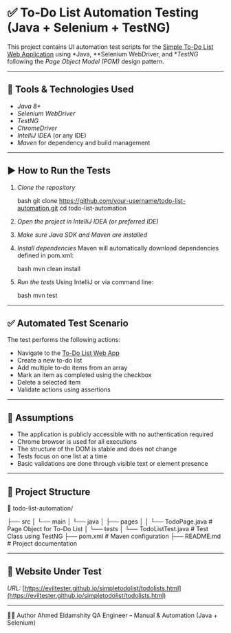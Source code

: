 # ✅ To-Do List Automation Testing (Java + Selenium + TestNG)

This project contains UI automation test scripts for the [Simple To-Do List Web Application](https://eviltester.github.io/simpletodolist/todolists.html) using *Java, **Selenium WebDriver, and **TestNG* following the *Page Object Model (POM)* design pattern.

---

## 📌 Tools & Technologies Used

* *Java 8+*
* *Selenium WebDriver*
* *TestNG*
* *ChromeDriver*
* *IntelliJ IDEA* (or any IDE)
* *Maven* for dependency and build management

---

## ▶ How to Run the Tests

1. *Clone the repository*

   bash
   git clone https://github.com/your-username/todo-list-automation.git
   cd todo-list-automation
   

2. *Open the project in IntelliJ IDEA (or preferred IDE)*

3. *Make sure Java SDK and Maven are installed*

4. *Install dependencies*
   Maven will automatically download dependencies defined in pom.xml:

   bash
   mvn clean install
   

5. *Run the tests*
   Using IntelliJ or via command line:

   bash
   mvn test
   

---

## ✅ Automated Test Scenario

The test performs the following actions:

* Navigate to the [To-Do List Web App](https://eviltester.github.io/simpletodolist/todolists.html)
* Create a new to-do list
* Add multiple to-do items from an array
* Mark an item as completed using the checkbox
* Delete a selected item
* Validate actions using assertions

---

## 📎 Assumptions

* The application is publicly accessible with no authentication required
* Chrome browser is used for all executions
* The structure of the DOM is stable and does not change
* Tests focus on one list at a time
* Basic validations are done through visible text or element presence

---

## 📁 Project Structure


📁 todo-list-automation/

├── src
│   └── main
│       └── java
│           ├── pages
│           │   └── TodoPage.java       # Page Object for To-Do List
│           └── tests
│               └── TodoListTest.java   # Test Class using TestNG
├── pom.xml                             # Maven configuration
├── README.md                           # Project documentation                      

---

## 🔗 Website Under Test

*URL:* [https://eviltester.github.io/simpletodolist/todolists.html](https://eviltester.github.io/simpletodolist/todolists.html)

---
👨‍💻 Author
Ahmed Eldamshity
QA Engineer – Manual & Automation (Java + Selenium)


